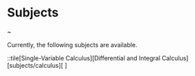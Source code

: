 # Subjects

~

Currently, the following subjects are available.

::tile[Single-Variable Calculus][Differential and Integral Calculus][subjects/calculus][ ]